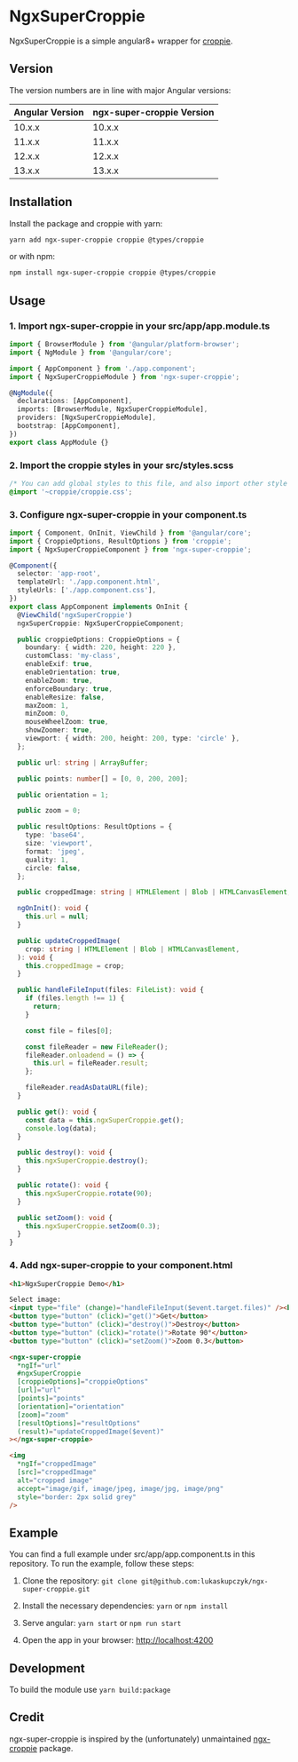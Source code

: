 # NgxSuperCroppie

NgxSuperCroppie is a simple angular8+ wrapper for [croppie](https://github.com/foliotek/croppie).

## Version

The version numbers are in line with major Angular versions:

| Angular Version | ngx-super-croppie Version |
| --------------- | ------------------------- |
| 10.x.x          | 10.x.x                    |
| 11.x.x          | 11.x.x                    |
| 12.x.x          | 12.x.x                    |
| 13.x.x          | 13.x.x                    |

## Installation

Install the package and croppie with yarn:

```bash
yarn add ngx-super-croppie croppie @types/croppie
```

or with npm:

```bash
npm install ngx-super-croppie croppie @types/croppie
```

## Usage

### 1. Import ngx-super-croppie in your src/app/app.module.ts

```typescript
import { BrowserModule } from '@angular/platform-browser';
import { NgModule } from '@angular/core';

import { AppComponent } from './app.component';
import { NgxSuperCroppieModule } from 'ngx-super-croppie';

@NgModule({
  declarations: [AppComponent],
  imports: [BrowserModule, NgxSuperCroppieModule],
  providers: [NgxSuperCroppieModule],
  bootstrap: [AppComponent],
})
export class AppModule {}
```

### 2. Import the croppie styles in your src/styles.scss

```css
/* You can add global styles to this file, and also import other style files */
@import '~croppie/croppie.css';
```

### 3. Configure ngx-super-croppie in your component.ts

```typescript
import { Component, OnInit, ViewChild } from '@angular/core';
import { CroppieOptions, ResultOptions } from 'croppie';
import { NgxSuperCroppieComponent } from 'ngx-super-croppie';

@Component({
  selector: 'app-root',
  templateUrl: './app.component.html',
  styleUrls: ['./app.component.css'],
})
export class AppComponent implements OnInit {
  @ViewChild('ngxSuperCroppie')
  ngxSuperCroppie: NgxSuperCroppieComponent;

  public croppieOptions: CroppieOptions = {
    boundary: { width: 220, height: 220 },
    customClass: 'my-class',
    enableExif: true,
    enableOrientation: true,
    enableZoom: true,
    enforceBoundary: true,
    enableResize: false,
    maxZoom: 1,
    minZoom: 0,
    mouseWheelZoom: true,
    showZoomer: true,
    viewport: { width: 200, height: 200, type: 'circle' },
  };

  public url: string | ArrayBuffer;

  public points: number[] = [0, 0, 200, 200];

  public orientation = 1;

  public zoom = 0;

  public resultOptions: ResultOptions = {
    type: 'base64',
    size: 'viewport',
    format: 'jpeg',
    quality: 1,
    circle: false,
  };

  public croppedImage: string | HTMLElement | Blob | HTMLCanvasElement;

  ngOnInit(): void {
    this.url = null;
  }

  public updateCroppedImage(
    crop: string | HTMLElement | Blob | HTMLCanvasElement,
  ): void {
    this.croppedImage = crop;
  }

  public handleFileInput(files: FileList): void {
    if (files.length !== 1) {
      return;
    }

    const file = files[0];

    const fileReader = new FileReader();
    fileReader.onloadend = () => {
      this.url = fileReader.result;
    };

    fileReader.readAsDataURL(file);
  }

  public get(): void {
    const data = this.ngxSuperCroppie.get();
    console.log(data);
  }

  public destroy(): void {
    this.ngxSuperCroppie.destroy();
  }

  public rotate(): void {
    this.ngxSuperCroppie.rotate(90);
  }

  public setZoom(): void {
    this.ngxSuperCroppie.setZoom(0.3);
  }
}
```

### 4. Add ngx-super-croppie to your component.html

```html
<h1>NgxSuperCroppie Demo</h1>

Select image:
<input type="file" (change)="handleFileInput($event.target.files)" /><br />
<button type="button" (click)="get()">Get</button>
<button type="button" (click)="destroy()">Destroy</button>
<button type="button" (click)="rotate()">Rotate 90°</button>
<button type="button" (click)="setZoom()">Zoom 0.3</button>

<ngx-super-croppie
  *ngIf="url"
  #ngxSuperCroppie
  [croppieOptions]="croppieOptions"
  [url]="url"
  [points]="points"
  [orientation]="orientation"
  [zoom]="zoom"
  [resultOptions]="resultOptions"
  (result)="updateCroppedImage($event)"
></ngx-super-croppie>

<img
  *ngIf="croppedImage"
  [src]="croppedImage"
  alt="cropped image"
  accept="image/gif, image/jpeg, image/jpg, image/png"
  style="border: 2px solid grey"
/>
```

## Example

You can find a full example under src/app/app.component.ts in this repository.
To run the example, follow these steps:

1. Clone the repository:
   `git clone git@github.com:lukaskupczyk/ngx-super-croppie.git`

2. Install the necessary dependencies:
   `yarn` or `npm install`

3. Serve angular:
   `yarn start` or `npm run start`

4. Open the app in your browser:
   [http://localhost:4200](http://localhost:4200)

## Development

To build the module use `yarn build:package`

## Credit

ngx-super-croppie is inspired by the (unfortunately) unmaintained [ngx-croppie](https://github.com/deej81/ngx-croppie) package.
